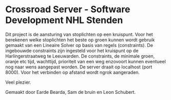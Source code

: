 # Crossroad Server - Software Development NHL Stenden
Dit project is de aansturing van stoplichten op een kruispunt. Voor het berekenen welke stoplichten het beste op groen kunnen wordt gebruik gemaakt van een Lineaire Solver op basis van regels (constraints). De ingebouwde constraints zijn ingesteld voor het kruispunt op de Harlingerstraatweg te Leeuwarden.
De constraints, de minimale groen, oranje etc tijd, wachttijd, prioriteit van een weg enzovoort kunnen eventueel nog naar wens aangepast worden.
De server draait op localhost (port 8000). Voor het verbinden op afstand wordt ngrok aangeraden.

Veel plezier.

Gemaakt door Earde Bearda, Sam de bruin en Leon Schubert.